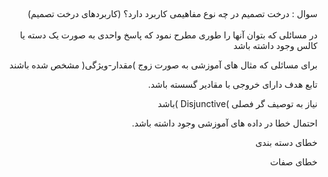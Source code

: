 ##
####
<div dir="rtl">
سوال : درخت تصمیم در چه نوع مفاهیمی کاربرد دارد؟ (کاربردهای درخت تصمیم)
  </div>
<br/>

<div dir="rtl">
 در مسائلی که بتوان آنها را طوری مطرح نمود که پاسخ واحدی به صورت یک دسته یا
کالس وجود داشته باشد
  
  برای مسائلی که مثال های آموزشی به صورت زوج )مقدار-ویژگی( مشخص شده باشند
  
  تابع هدف دارای خروجی با مقادیر گسسته باشد.
  
  نیاز به توصیف گر فصلی )Disjunctive )باشد
  
  احتمال خطا در داده های آموزشی وجود داشته باشد.
  
  خطای دسته بندی
  
  خطای صفات


</div>
<br/>
